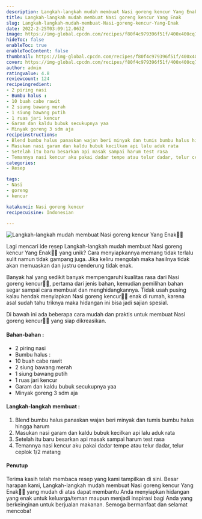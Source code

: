 ```yaml
---
description: Langkah-langkah mudah membuat Nasi goreng kencur Yang Enak"
title: Langkah-langkah mudah membuat Nasi goreng kencur Yang Enak
slug: Langkah-langkah-mudah-membuat-Nasi-goreng-kencur-Yang-Enak
date: 2022-2-25T03:09:12.063Z
image: https://img-global.cpcdn.com/recipes/f80f4c979396f51f/400x400cq70/photo.jpg
hideToc: false
enableToc: true
enableTocContent: false
thumbnail: https://img-global.cpcdn.com/recipes/f80f4c979396f51f/400x400cq70/photo.jpg
cover: https://img-global.cpcdn.com/recipes/f80f4c979396f51f/400x400cq70/photo.jpg
author: admin
ratingvalue: 4.8
reviewcount: 124
recipeingredient:
- 2 piring nasi
- Bumbu halus :
- 10 buah cabe rawit
- 2 siung bawang merah
- 1 siung bawang putih
- 1 ruas jari kencur
- Garam dan kaldu bubuk secukupnya yaa
- Minyak goreng 3 sdm aja
recipeinstructions:
- Blend bumbu halus panaskan wajan beri minyak dan tumis bumbu halus hingga harum
- Masukan nasi garam dan kaldu bubuk kecilkan api lalu aduk rata
- Setelah itu baru besarkan api masak sampai harum test rasa
- Temannya nasi kencur aku pakai dadar tempe atau telur dadar, telur ceplok 1/2 matang
categories:
- Resep

tags:
- Nasi
- goreng
- kencur

katakunci: Nasi goreng kencur
recipecuisine: Indonesian

---
```


![Langkah-langkah mudah membuat Nasi goreng kencur Yang Enak👩‍🍳](https://img-global.cpcdn.com/recipes/f80f4c979396f51f/400x400cq70/photo.jpg)

Lagi mencari ide resep Langkah-langkah mudah membuat Nasi goreng kencur Yang Enak👩‍🍳 yang unik? Cara menyiapkannya memang tidak terlalu sulit namun tidak gampang juga. Jika keliru mengolah maka hasilnya tidak akan memuaskan dan justru cenderung tidak enak.

Banyak hal yang sedikit banyak mempengaruhi kualitas rasa dari Nasi goreng kencur👩‍🍳, pertama dari jenis bahan, kemudian pemilihan bahan segar sampai cara membuat dan menghidangkannya. Tidak usah pusing kalau hendak menyiapkan Nasi goreng kencur👩‍🍳 enak di rumah, karena asal sudah tahu triknya maka hidangan ini bisa jadi sajian spesial.

Di bawah ini ada beberapa cara mudah dan praktis untuk membuat Nasi goreng kencur👩‍🍳 yang siap dikreasikan.

<!--inarticleads1-->

#### Bahan-bahan :

- 2 piring nasi
- Bumbu halus :
- 10 buah cabe rawit
- 2 siung bawang merah
- 1 siung bawang putih
- 1 ruas jari kencur
- Garam dan kaldu bubuk secukupnya yaa
- Minyak goreng 3 sdm aja

<!--inarticleads2-->

#### Langkah-langkah membuat :

1. Blend bumbu halus panaskan wajan beri minyak dan tumis bumbu halus hingga harum
1. Masukan nasi garam dan kaldu bubuk kecilkan api lalu aduk rata
1. Setelah itu baru besarkan api masak sampai harum test rasa
1. Temannya nasi kencur aku pakai dadar tempe atau telur dadar, telur ceplok 1/2 matang

#### Penutup

Terima kasih telah membaca resep yang kami tampilkan di sini. Besar harapan kami, Langkah-langkah mudah membuat Nasi goreng kencur Yang Enak👩‍🍳 yang mudah di atas dapat membantu Anda menyiapkan hidangan yang enak untuk keluarga/teman maupun menjadi inspirasi bagi Anda yang berkeinginan untuk berjualan makanan. Semoga bermanfaat dan selamat mencoba!